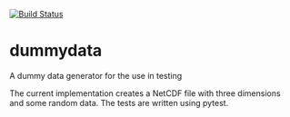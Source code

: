 [![Build Status](https://travis-ci.org/pygeo/dummydata.svg?branch=master)](https://travis-ci.org/pygeo/dummydata)


# dummydata
A dummy data generator for the use in testing

The current implementation creates a NetCDF file with three dimensions and some random data. The tests are written using pytest.

